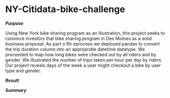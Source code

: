 # NY-Citidata-bike-challenge


***Purpose***

Using New York bike sharing program as an illustration, this project seeks to convince investors that bike sharing program in Des Moines as a solid business proposal.
As part o fth eprocess we deployed pandas to convert the trip duration column into an appropriate datetime datatype. We proceeded to map how long bikes were checked out by all riders and by gender. We illustrated the number of trips taken per hour per day by riders. Our project reveals days of the week a user might checkout a bike by user type and gender.

***Result***





***Summary***
